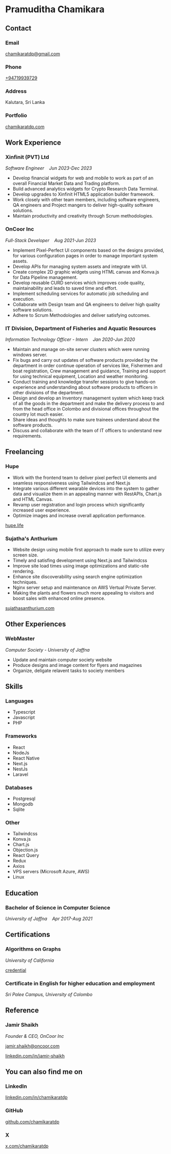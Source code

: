 # Pramuditha Chamikara



## Contact

### Email

[chamikaratdp@gmail.com](mailto:chamikaratdp@gmail.com)

### Phone

[+94719939729](tel:+94719939729)

### Address

Kalutara, Sri Lanka

### Portfolio

[chamikaratdp.com](https://chamikaratdp.com)




## Work Experience

### Xinfinit (PVT) Ltd

*Software Engineer &nbsp;&nbsp;  Jun 2023-Dec 2023*

- Develop financial widgets for web and mobile to work as part of an overall Financial Market Data and Trading platform.
- Build advanced analytics widgets for Crypto Research Data Terminal.
- Develop upgrades to Xinfinit HTML5 application builder framework.
- Work closely with other team members, including software engineers, QA engineers and Project mangers to deliver high-quality software solutions.
- Maintain productivity and creativity through Scrum methodologies.


### OnCoor Inc

*Full-Stack Developer &nbsp;&nbsp;  Aug 2021-Jun 2023*

- Implement Pixel-Perfect UI components based on the designs provided, for various configuration pages in order to manage important system assets.
- Develop APIs for managing system assets and integrate with UI.
- Create complex 2D graphic widgets using HTML canvas and Konva.js for Data Pipeline management.
- Develop reusable CURD services which improves code quality, maintainability and leads to saved time and effort.
- Implement scheduling services for automatic job scheduling and execution.
- Collaborate with Design team and QA engineers to deliver high quality software solutions.
- Adhere to Scrum Methodologies and deliver satisfying outcomes.


### IT Division, Department of Fisheries and Aquatic Resources

*Information Technology Officer - Intern &nbsp;&nbsp;  Jan 2020-Jun 2020*

- Maintain and manage on-site server clusters which were running windows server.
- Fix bugs and carry out updates of software products provided by the department in order continue operation of services like, Fishermen and boat registration, Crew management and guidance, Training and support for using technical equipment, Location and weather monitoring.
- Conduct training and knowledge transfer sessions to give hands-on experience and understanding about software products to officers in other divisions of the department.
- Design and develop an Inventory management system which keep track of all the goods in the department and make the delivery process to and from the head office in Colombo and divisional offices throughout the country lot much easier.
- Share ideas and thoughts to make sure trainees understand about the software products.
- Discuss and collaborate with the team of IT officers to understand new requirements.




## Freelancing

### Hupe

- Work with the frontend team to deliver pixel perfect UI elements and seamless responsiveness using Tailwindcss and Next.js
- Integrate various different wearable devices into the system to gather data and visualize them in an appealing manner with RestAPIs, Chart.js and HTML Canvas.
- Revamp user registration and login process which significantly increased user experience.
- Optimize images and increase overall application performance.

[hupe.life](https://hupe.life)


### Sujatha's Anthurium

- Website design using mobile first approach to made sure to utilize every screen size.
- Timely and satisfing development using Next.js and Tailwindcss
- Improve site load times using image optimizations and static-site rendering.
- Enhance site discoverability using search engine optimization techniques.
- Nginx server setup and maintenance on AWS Vertual Private Server.
- Making the plants and flowers much more appealing to visitors and boost sales with enhanced online presence.


[sujathasanthurium.com](https://sujathasanthurium.com)



## Other Experiences

### WebMaster

*Computer Society - University of Jaffna*

- Update and maintain computer society website
- Produce designs and image content for flyers and magazines
- Organize, deligate relavent tasks to society members



## Skills

### Languages

- Typescript
- Javascript
- PHP

### Frameworks

- React
- NodeJs
- React Native
- Next.js
- NestJs
- Laravel

### Databases

- Postgresql
- Mongodb
- Sqlite

### Other

- Tailwindcss
- Konva.js
- Chart.js
- Objection.js
- React Query
- Redux
- Axios
- VPS servers (Microsoft Azure, AWS)
- Linux




## Education

### Bachelor of Science in Computer Science

*University of Jaffna  &nbsp;&nbsp;  Apr 2017-Aug 2021*




## Certifications

### Algorithms on Graphs

*University of California*

[credential](https://coursera.org/share/37748a8b7af7b9acc2a52b7936942c4b)


### Certificate in English for higher education and employment

*Sri Palee Campus, University of Colombo*



## Reference

### Jamir Shaikh

*Founder & CEO, OnCoor Inc*

[jamir.shaikh@oncoor.com](mailto:jamir.shaikh@oncoor.com)

[linkedin.com/in/jamir-shaikh](https://www.linkedin.com/in/jamir-shaikh-471661)


## You can also find me on

### LinkedIn

[linkedin.com/in/chamikaratdp](https://www.linkedin.com/in/chamikaratdp)

### GitHub

[github.com/chamikaratdp](https://github.com/chamikaratdp)

### X

[x.com/chamikaratdp](https://x.com/chamikaratdp)
